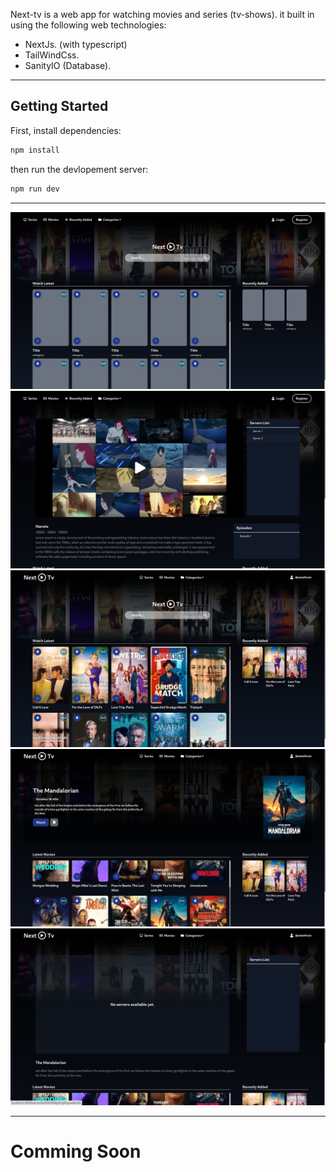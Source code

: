 Next-tv is a web app for watching movies and series (tv-shows). it built in using the following web technologies:
 - NextJs. (with typescript)
 - TailWindCss.
 - SanityIO (Database).

--- 

## Getting Started

First, install dependencies:

```bash
npm install
```

then run the devlopement server:
```bash
npm run dev
```
---
![home](https://raw.githubusercontent.com/abdelfetah18/Next-Tv/main/public/home.png)
![2](https://raw.githubusercontent.com/abdelfetah18/Next-Tv/main/public/2.png)
![3](https://raw.githubusercontent.com/abdelfetah18/Next-Tv/main/public/3.png)
![4](https://raw.githubusercontent.com/abdelfetah18/Next-Tv/main/public/4.png)
![5](https://raw.githubusercontent.com/abdelfetah18/Next-Tv/main/public/5.png)

---

# Comming Soon
